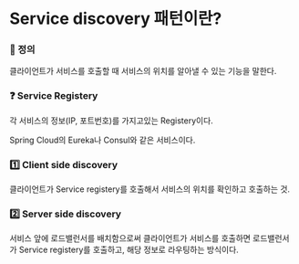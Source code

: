 # Service discovery 패턴이란?

### 📌 정의

클라이언트가 서비스를 호출할 때 서비스의 위치를 알아낼 수 있는 기능을 말한다.

### ❓ Service Registery

각 서비스의 정보(IP, 포트번호)를 가지고있는 Registery이다.

Spring Cloud의 Eureka나 Consul와 같은 서비스이다.

### 1️⃣ Client side discovery

클라이언트가 Service registery를 호출해서 서비스의 위치를 확인하고 호출하는 것.

### 2️⃣ Server side discovery

서비스 앞에 로드밸런서를 배치함으로써 클라이언트가 서비스를 호출하면 로드밸런서가 Service registery를 호출하고, 해당 정보로 라우팅하는 방식이다.